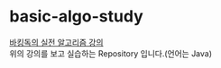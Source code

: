 # basic-algo-study
[바킹독의 실전 알고리즘 강의](https://youtube.com/playlist?list=PLtqbFd2VIQv4O6D6l9HcD732hdrnYb6CY&si=zMU4ASaxmOHqspM_) <br>
위의 강의를 보고 실습하는 Repository 입니다.(언어는 Java)

